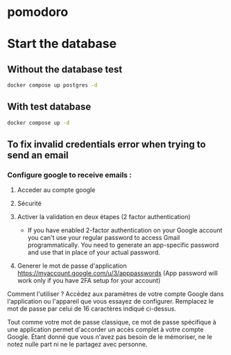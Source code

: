 # pomodoro

# Start the database

## Without the database test

```bash
docker compose up postgres -d
```

## With test database

```bash
docker compose up -d
```
## To fix invalid credentials error when trying to send an email
### Configure google to receive emails : 

1. Acceder au compte google
2. Sécurité
3. Activer la validation en deux étapes (2 factor authentication)
    - If you have enabled 2-factor authentication on your Google account you can't use your regular password to access Gmail programmatically. You need to generate an app-specific password and use that in place of your actual password.

4. Generer le mot de passe d'application 
https://myaccount.google.com/u/3/apppasswords
(App password will work only if you have 2FA setup for your account)

Comment l'utiliser ?
Accédez aux paramètres de votre compte Google dans l'application ou l'appareil que vous essayez de configurer. Remplacez le mot de passe par celui de 16 caractères indiqué ci-dessus.

Tout comme votre mot de passe classique, ce mot de passe spécifique à une application permet d'accorder un accès complet à votre compte Google. Étant donné que vous n'avez pas besoin de le mémoriser, ne le notez nulle part ni ne le partagez avec personne.